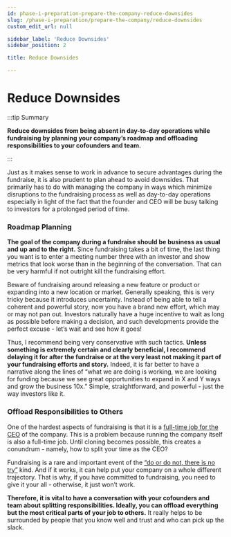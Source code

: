 ```yaml
---
id: phase-i-preparation-prepare-the-company-reduce-downsides
slug: /phase-i-preparation/prepare-the-company/reduce-downsides
custom_edit_url: null

sidebar_label: 'Reduce Downsides'
sidebar_position: 2

title: Reduce Downsides

---
```


# Reduce Downsides

:::tip Summary

**Reduce downsides from being absent in day-to-day operations while fundraising by planning your company’s roadmap and offloading responsibilities to your cofounders and team.**

:::

Just as it makes sense to work in advance to secure advantages during the fundraise, it is also prudent to plan ahead to avoid downsides. That primarily has to do with managing the company in ways which minimize disruptions to the fundraising process as well as day-to-day operations especially in light of the fact that the founder and CEO will be busy talking to investors for a prolonged period of time.

### Roadmap Planning

**The goal of the company during a fundraise should be business as usual and up and to the right.** Since fundraising takes a bit of time, the last thing you want is to enter a meeting number three with an investor and show metrics that look worse than in the beginning of the conversation. That can be very harmful if not outright kill the fundraising effort.

Beware of fundraising around releasing a new feature or product or expanding into a new location or market. Generally speaking, this is very tricky because it introduces uncertainty. Instead of being able to tell a coherent and powerful story, now you have a brand new effort, which may or may not pan out. Investors naturally have a huge incentive to wait as long as possible before making a decision, and such developments provide the perfect excuse - let’s wait and see how it goes!

Thus, I recommend being very conservative with such tactics. **Unless something is extremely certain and clearly beneficial, I recommend delaying it for after the fundraise or at the very least not making it part of your fundraising efforts and story.** Indeed, it is far better to have a narrative along the lines of “what we are doing is working, we are looking for funding because we see great opportunities to expand in X and Y ways and grow the business 10x.” Simple, straightforward, and powerful - just the way investors like it.

### Offload Responsibilities to Others

One of the hardest aspects of fundraising is that it is a [full-time job for the CEO](/deciding-to-fundraise/tactical-considerations/time-commitment) of the company. This is a problem because running the company itself is also a full-time job. Until cloning becomes possible, this creates a conundrum - namely, how to split your time as the CEO?

Fundraising is a rare and important event of the [“do or do not, there is no try”](/phase-ii-fundraising/do-or-do-not-there-is-no-try) kind. And if it works, it can help put your company on a whole different trajectory. That is why, if you have committed to fundraising, you need to give it your all - otherwise, it just won’t work.

**Therefore, it is vital to have a conversation with your cofounders and team about splitting responsibilities. Ideally, you can offload everything but the most critical parts of your job to others.** It really helps to be surrounded by people that you know well and trust and who can pick up the slack.
